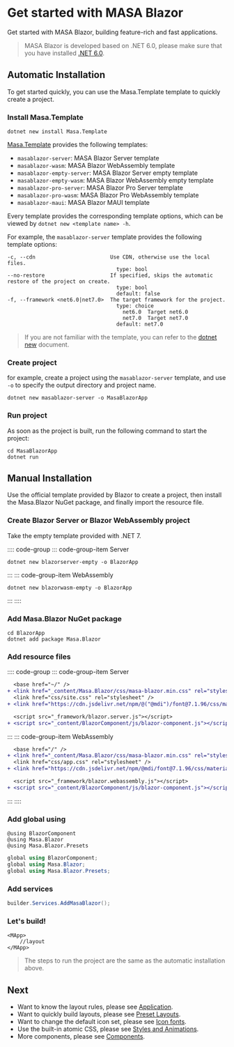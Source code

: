 
# Get started with MASA Blazor

Get started with MASA Blazor, building feature-rich and fast applications.

> MASA Blazor is developed based on .NET 6.0, please make sure that you have installed [.NET 6.0](https://dotnet.microsoft.com/download/dotnet/6.0).

## Automatic Installation

To get started quickly, you can use the Masa.Template template to quickly create a project.

### Install Masa.Template

```shell
dotnet new install Masa.Template
```

[Masa.Template](https://github.com/masastack/MASA.Template) provides the following templates:

- `masablazor-server`: MASA Blazor Server template
- `masablazor-wasm`: MASA Blazor WebAssembly template
- `masablazor-empty-server`: MASA Blazor Server empty template
- `masablazor-empty-wasm`: MASA Blazor WebAssembly empty template
- `masablazor-pro-server`: MASA Blazor Pro Server template
- `masablazor-pro-wasm`: MASA Blazor Pro WebAssembly template
- `masablazor-maui`: MASA Blazor MAUI template

Every template provides the corresponding template options, which can be viewed by `dotnet new <template name> -h`.

For example, the `masablazor-server` template provides the following template options:

```shell
-c, --cdn                        Use CDN, otherwise use the local files.
                                   type: bool
--no-restore                     If specified, skips the automatic restore of the project on create.
                                   type: bool
                                   default: false
-f, --framework <net6.0|net7.0>  The target framework for the project.
                                   type: choice
                                     net6.0  Target net6.0
                                     net7.0  Target net7.0
                                   default: net7.0
```

> If you are not familiar with the template, you can refer to the [dotnet new](https://docs.microsoft.com/en-us/dotnet/core/tools/dotnet-new) document.

### Create project

for example, create a project using the `masablazor-server` template, and use `-o` to specify the output directory and project name.

```shell
dotnet new masablazor-server -o MasaBlazorApp
```

### Run project

As soon as the project is built, run the following command to start the project:

```shell
cd MasaBlazorApp
dotnet run
```

## Manual Installation

Use the official template provided by Blazor to create a project, then install the Masa.Blazor NuGet package, and finally import the resource file.

### Create Blazor Server or Blazor WebAssembly project

Take the empty template provided with .NET 7.

:::: code-group
::: code-group-item Server
```shell
dotnet new blazorserver-empty -o BlazorApp
```
:::
::: code-group-item WebAssembly
```shell
dotnet new blazorwasm-empty -o BlazorApp
```
:::
::::

### Add Masa.Blazor NuGet package

```shell
cd BlazorApp
dotnet add package Masa.Blazor
```

### Add resource files

:::: code-group
::: code-group-item Server
```diff Pages/_Host.cshtml
  <base href="~/" />
+ <link href="_content/Masa.Blazor/css/masa-blazor.min.css" rel="stylesheet" />
  <link href="css/site.css" rel="stylesheet" />
+ <link href="https://cdn.jsdelivr.net/npm/@("@mdi")/font@7.1.96/css/materialdesignicons.min.css" rel="stylesheet">

  <script src="_framework/blazor.server.js"></script>
+ <script src="_content/BlazorComponent/js/blazor-component.js"></script>
```
:::
::: code-group-item WebAssembly
```diff wwwroot\index.html
  <base href="/" />
+ <link href="_content/Masa.Blazor/css/masa-blazor.min.css" rel="stylesheet" />
  <link href="css/app.css" rel="stylesheet" />
+ <link href="https://cdn.jsdelivr.net/npm/@mdi/font@7.1.96/css/materialdesignicons.min.css" rel="stylesheet">

  <script src="_framework/blazor.webassembly.js"></script>
+ <script src="_content/BlazorComponent/js/blazor-component.js"></script>
```
:::
::::

### Add global using

```razor _Imports.razor
@using BlazorComponent
@using Masa.Blazor
@using Masa.Blazor.Presets
```

```csharp _Imports.cs
global using BlazorComponent;
global using Masa.Blazor;
global using Masa.Blazor.Presets;
```

### Add services

```csharp Program.cs
builder.Services.AddMasaBlazor();
```

### Let's build!

```razor MainLayout.razor
<MApp>
    //layout
</MApp>
```

> The steps to run the project are the same as the automatic installation above.

## Next

- Want to know the layout rules, please see [Application](/blazor/components/application).
- Want to quickly build layouts, please see [Preset Layouts](/blazor/getting-started/wireframes).
- Want to change the default icon set, please see [Icon fonts](/blazor/features/icon-fonts).
- Use the built-in atomic CSS, please see [Styles and Animations](/blazor/styles-and-animations/border-radius).
- More components, please see [Components](/blazor/components/all).
